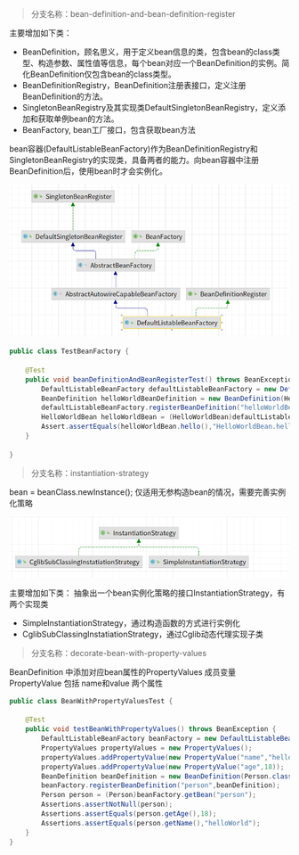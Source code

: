> 分支名称：bean-definition-and-bean-definition-register

主要增加如下类：

- BeanDefinition，顾名思义，用于定义bean信息的类，包含bean的class类型、构造参数、属性值等信息，每个bean对应一个BeanDefinition的实例。简化BeanDefinition仅包含bean的class类型。
- BeanDefinitionRegistry，BeanDefinition注册表接口，定义注册BeanDefinition的方法。
- SingletonBeanRegistry及其实现类DefaultSingletonBeanRegistry，定义添加和获取单例bean的方法。
- BeanFactory, bean工厂接口，包含获取bean方法

bean容器(DefaultListableBeanFactory)作为BeanDefinitionRegistry和SingletonBeanRegistry的实现类，具备两者的能力。向bean容器中注册BeanDefinition后，使用bean时才会实例化。

![bean definition 类关系图](./asset/pics/micro-s1.png)


```java
public class TestBeanFactory {

    @Test
    public void beanDefinitionAndBeanRegisterTest() throws BeanException {
        DefaultListableBeanFactory defaultListableBeanFactory = new DefaultListableBeanFactory();
        BeanDefinition helloWorldBeanDefinition = new BeanDefinition(HelloWorldBean.class);
        defaultListableBeanFactory.registerBeanDefinition("helloWorldBean",helloWorldBeanDefinition);
        HelloWorldBean helloWorldBean = (HelloWorldBean)defaultListableBeanFactory.getBean("helloWorldBean");
        Assert.assertEquals(helloWorldBean.hello(),"HelloWorldBean.hello");
    }

}
```

> 分支名称：instantiation-strategy

bean = beanClass.newInstance(); 仅适用无参构造bean的情况，需要完善实例化策略

![instantiation实例化接口实现](./asset/pics/instantiation-strategy_1.png)

主要增加如下类：
抽象出一个bean实例化策略的接口InstantiationStrategy，有两个实现类
- SimpleInstantiationStrategy，通过构造函数的方式进行实例化
- CglibSubClassingInstatiationStrategy，通过Cglib动态代理实现子类

> 分支名称：decorate-bean-with-property-values 

BeanDefinition 中添加对应bean属性的PropertyValues 成员变量
PropertyValue 包括 name和value 两个属性
```java
public class BeanWithPropertyValuesTest {

    @Test
    public void testBeanWithPropertyValues() throws BeanException {
        DefaultListableBeanFactory beanFactory = new DefaultListableBeanFactory();
        PropertyValues propertyValues = new PropertyValues();
        propertyValues.addPropertyValue(new PropertyValue("name","helloWorld"));
        propertyValues.addPropertyValue(new PropertyValue("age",18));
        BeanDefinition beanDefinition = new BeanDefinition(Person.class,propertyValues);
        beanFactory.registerBeanDefinition("person",beanDefinition);
        Person person = (Person)beanFactory.getBean("person");
        Assertions.assertNotNull(person);
        Assertions.assertEquals(person.getAge(),18);
        Assertions.assertEquals(person.getName(),"helloWorld");
    }
}

```


